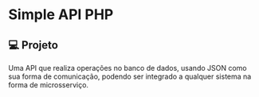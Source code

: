 # Simple API PHP

## 💻 Projeto

Uma API que realiza operações no banco de dados, usando JSON como sua forma de comunicação, podendo ser integrado a qualquer sistema na forma de microsserviço.
